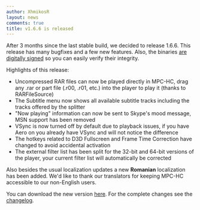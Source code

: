 ```yaml
---
author: XhmikosR
layout: news
comments: true
title: v1.6.6 is released
---
```


After 3 months since the last stable build, we decided to release 1.6.6.
This release has many bugfixes and a few new features.
Also, the binaries [are digitally signed](/2013/02/25/binaries-are-signed/)
so you can easily verify their integrity.

Highlights of this release:

* Uncompressed RAR files can now be played directly in MPC-HC, drag any .rar or part file (.r00, .r01, etc.) into the player to play it (thanks to RARFileSource)
* The Subtitle menu now shows all available subtitle tracks including the tracks offered by the splitter
* "Now playing" information can now be sent to Skype's mood message, MSN support has been removed
* VSync is now turned off by default due to playback issues, if you have Aero on you already have VSync and will not notice the difference
* The hotkeys related to D3D Fullscreen and Frame Time Correction have changed to avoid accidental activation
* The external filter list has been split for the 32-bit and 64-bit versions of the player, your current filter list will automatically be corrected

Also besides the usual localization updates a new **Romanian** localization has been added.
We'd like to thank our translators for keeping MPC-HC accessible to our non-English users.

You can download the new version [here](/downloads/).
For the complete changes see the [changelog](/changelog/).
